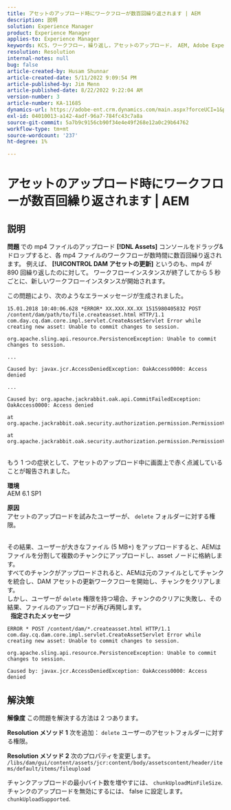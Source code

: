 ```yaml
---
title: アセットのアップロード時にワークフローが数百回繰り返されます | AEM
description: 説明
solution: Experience Manager
product: Experience Manager
applies-to: Experience Manager
keywords: KCS，ワークフロー，繰り返し，アセットのアップロード， AEM, Adobe Experience Manager, 6.1
resolution: Resolution
internal-notes: null
bug: false
article-created-by: Husam Shunnar
article-created-date: 5/11/2022 9:09:54 PM
article-published-by: Jim Menn
article-published-date: 8/22/2022 9:22:04 AM
version-number: 3
article-number: KA-11685
dynamics-url: https://adobe-ent.crm.dynamics.com/main.aspx?forceUCI=1&pagetype=entityrecord&etn=knowledgearticle&id=b13e57af-6ed1-ec11-a7b5-00224809c399
exl-id: 04010013-a142-4adf-96a7-784fc43c7a8a
source-git-commit: 5a7b9c9156cb90f34e4e49f268e12a0c29b64762
workflow-type: tm+mt
source-wordcount: '237'
ht-degree: 1%

---
```


# アセットのアップロード時にワークフローが数百回繰り返されます | AEM

## 説明


<b>問題 </b>
での mp4 ファイルのアップロード <b>[!DNL Assets]</b> コンソールをドラッグ&amp;ドロップすると、各 mp4 ファイルのワークフローが数時間に数百回繰り返されます。
例えば、 <b>[!UICONTROL DAM アセットの更新]</b> というのも、mp4 が 890 回繰り返したのに対して。 ワークフローインスタンスが終了してから 5 秒ごとに、新しいワークフローインスタンスが開始されます。

この問題により、次のようなエラーメッセージが生成されました。


```
15.01.2018 10:40:06.628 *ERROR* XX.XXX.XX.XX 1515980405832 POST /content/dam/path/to/file.createasset.html HTTP/1.1 com.day.cq.dam.core.impl.servlet.CreateAssetServlet Error while creating new asset: Unable to commit changes to session.

org.apache.sling.api.resource.PersistenceException: Unable to commit changes to session.

...

Caused by: javax.jcr.AccessDeniedException: OakAccess0000: Access denied

...

Caused by: org.apache.jackrabbit.oak.api.CommitFailedException: OakAccess0000: Access denied

at org.apache.jackrabbit.oak.security.authorization.permission.PermissionValidator.checkPermissions(PermissionValidator.java:212)

at org.apache.jackrabbit.oak.security.authorization.permission.PermissionValidator.childNodeDeleted(PermissionValidator.java:168)
```


<br>もう 1 つの症状として、アセットのアップロード中に画面上で赤く点滅していることが報告されました。

<b>環境</b>
<br>AEM 6.1 SP1

<b>原因 </b>
<br>アセットのアップロードを試みたユーザーが、 `delete` フォルダーに対する権限。

<br>その結果、ユーザーが大きなファイル (5 MB+) をアップロードすると、AEMはファイルを分割して複数のチャンクにアップロードし、asset ノードに格納します。
<br>すべてのチャンクがアップロードされると、AEMは元のファイルとしてチャンクを統合し、DAM アセットの更新ワークフローを開始し、チャンクをクリアします。
<br>しかし、ユーザーが `delete` 権限を持つ場合、チャンクのクリアに失敗し、その結果、ファイルのアップロードが再び再開します。
<br> 
<b>指定されたメッセージ</b>



```
ERROR * POST /content/dam/*.createasset.html HTTP/1.1 com.day.cq.dam.core.impl.servlet.CreateAssetServlet Error while creating new asset: Unable to commit changes to session.

org.apache.sling.api.resource.PersistenceException: Unable to commit changes to session.

Caused by: javax.jcr.AccessDeniedException: OakAccess0000: Access denied
```



## 解決策


<b>解像度</b>
この問題を解決する方法は 2 つあります。<b> </b>

<b>Resolution メソッド 1</b>
次を追加： `delete` ユーザーのアセットフォルダーに対する権限。

<b>Resolution メソッド 2</b>
次のプロパティを変更します。
`/libs/dam/gui/content/assets/jcr:content/body/assetscontent/header/items/default/items/fileupload`

チャンクアップロードの最小バイト数を増やすには、 `chunkUploadMinFileSize`.
チャンクのアップロードを無効にするには、 false に設定します。 `chunkUploadSupported`.
